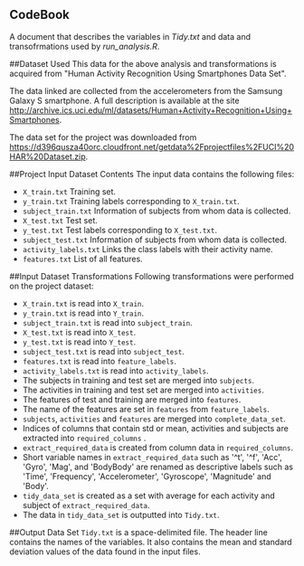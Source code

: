CodeBook
---------------------------------------------------------------
A document that describes the variables in *Tidy.txt* and data and transofrmations used by *run_analysis.R*.

##Dataset Used
This data for the above analysis and transformations is acquired from "Human Activity Recognition Using Smartphones Data Set". 

The data linked are collected from the accelerometers from the Samsung Galaxy S smartphone. A full description is available at the site <http://archive.ics.uci.edu/ml/datasets/Human+Activity+Recognition+Using+Smartphones>.

The data set for the project was downloaded from <https://d396qusza40orc.cloudfront.net/getdata%2Fprojectfiles%2FUCI%20HAR%20Dataset.zip>. 

##Project Input Dataset Contents
The input data contains the following files:

- `X_train.txt` Training set.
- `y_train.txt` Training labels corresponding to `X_train.txt`.
- `subject_train.txt` Information of subjects from whom data is collected.
- `X_test.txt` Test set.
- `y_test.txt` Test labels corresponding to `X_test.txt`.
- `subject_test.txt` Information of subjects from whom data is collected.
- `activity_labels.txt` Links the class labels with their activity name.
- `features.txt` List of all features.

##Input Dataset Transformations
Following transformations were performed on the project dataset:

- `X_train.txt` is read into `X_train`.
- `y_train.txt` is read into `Y_train`.
- `subject_train.txt` is read into `subject_train`.
- `X_test.txt` is read into `X_test`.
- `y_test.txt` is read into `Y_test`.
- `subject_test.txt` is read into `subject_test`.
- `features.txt` is read into `feature_labels`.
- `activity_labels.txt` is read into `activity_labels`.
- The subjects in training and test set are merged into `subjects`.
- The activities in training and test set are merged into `activities`.
- The features of test and training are merged into `features`.
- The name of the features are set in `features` from `feature_labels`.
- `subjects`, `activities` and `features` are merged into `complete_data_set`.
- Indices of columns that contain std or mean, activities and subjects are extracted into `required_columns` .
- `extract_required_data` is created from column data in `required_columns`.
- Short variable names in `extract_required_data` such as '^t',  '^f', 'Acc', 'Gyro', 'Mag', and 'BodyBody' are renamed as descriptive labels such as 'Time', 'Frequency', 'Accelerometer', 'Gyroscope', 'Magnitude' and 'Body'.
- `tidy_data_set` is created as a set with average for each activity and subject of `extract_required_data`.
- The data in `tidy_data_set` is outputted into `Tidy.txt`.

##Output Data Set
`Tidy.txt` is a space-delimited file. The header line contains the names of the variables. It also contains the mean and standard deviation values of the data found in the input files.
